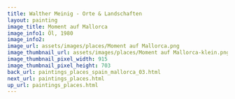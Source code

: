 ```yaml
---
title: Walther Meinig - Orte & Landschaften
layout: painting
image_title: Moment auf Mallorca 
image_info1: Öl, 1980
image_info2: 
image_url: assets/images/places/Moment auf Mallorca.png
image_thumbnail_url: assets/images/places/Moment auf Mallorca-klein.png
image_thumbnail_pixel_width: 915
image_thumbnail_pixel_height: 703
back_url: paintings_places_spain_mallorca_03.html
next_url: paintings_places.html
up_url: paintings_places.html
---
```



